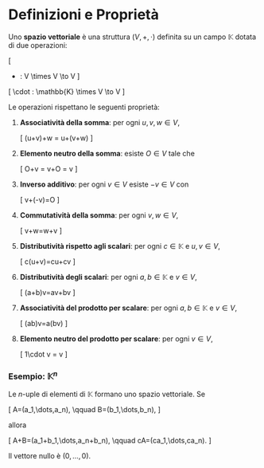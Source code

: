# Definizioni e Proprietà

Uno **spazio vettoriale** è una struttura $(V,+,\cdot)$ definita su un campo $\mathbb{K}$
dotata di due operazioni:

\[
+ : V \times V \to V
\]

\[
\cdot : \mathbb{K} \times V \to V
\]

Le operazioni rispettano le seguenti proprietà:

1. **Associatività della somma**: per ogni $u,v,w\in V$,

   \[
   (u+v)+w = u+(v+w)
   \]

2. **Elemento neutro della somma**: esiste $O\in V$ tale che

   \[
   O+v = v+O = v
   \]

3. **Inverso additivo**: per ogni $v\in V$ esiste $-v\in V$ con

   \[
   v+(-v)=O
   \]

4. **Commutatività della somma**: per ogni $v,w\in V$,

   \[
   v+w=w+v
   \]

5. **Distributività rispetto agli scalari**: per ogni $c\in\mathbb{K}$ e $u,v\in V$,

   \[
   c(u+v)=cu+cv
   \]

6. **Distributività degli scalari**: per ogni $a,b\in\mathbb{K}$ e $v\in V$,

   \[
   (a+b)v=av+bv
   \]

7. **Associatività del prodotto per scalare**: per ogni $a,b\in\mathbb{K}$ e $v\in V$,

   \[
   (ab)v=a(bv)
   \]

8. **Elemento neutro del prodotto per scalare**: per ogni $v\in V$,

   \[
   1\cdot v = v
   \]

### Esempio: $\mathbb{K}^n$

Le $n$-uple di elementi di $\mathbb{K}$ formano uno spazio vettoriale. Se

\[
A=(a_1,\dots,a_n), \qquad B=(b_1,\dots,b_n),
\]

allora

\[
A+B=(a_1+b_1,\dots,a_n+b_n), \qquad cA=(ca_1,\dots,ca_n).
\]

Il vettore nullo è $(0,\dots,0)$.
